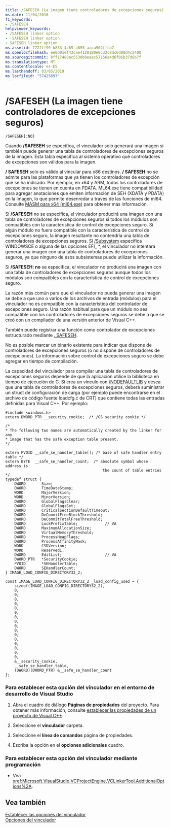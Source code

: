 ```yaml
---
title: /SAFESEH (La imagen tiene controladores de excepciones seguros)
ms.date: 11/04/2016
f1_keywords:
- /SAFESEH
helpviewer_keywords:
- /SAFESEH linker option
- -SAFESEH linker option
- SAFESEH linker option
ms.assetid: 7722ff99-b833-4c65-a855-aaca902ffcb7
ms.openlocfilehash: ee0d01ef43cae4128180e0c32c8dc6d00d4c2400
ms.sourcegitcommit: bff17488ac5538b8eaac57156a4d6f06b37d6b7f
ms.translationtype: MT
ms.contentlocale: es-ES
ms.lasthandoff: 03/05/2019
ms.locfileid: "57425697"
---
```

# <a name="safeseh-image-has-safe-exception-handlers"></a>/SAFESEH (La imagen tiene controladores de excepciones seguros)

```
/SAFESEH[:NO]
```

Cuando **/SAFESEH** se especifica, el vinculador solo generará una imagen si también puede generar una tabla de controladores de excepciones seguros de la imagen. Esta tabla especifica al sistema operativo qué controladores de excepciones son válidos para la imagen.

**/ SAFESEH** solo es válido al vincular para x86 destinos. **/ SAFESEH** no se admite para las plataformas que ya tienen los controladores de excepción que se ha indicado. Por ejemplo, en x64 y ARM, todos los controladores de excepciones se tienen en cuenta en PDATA. ML64.exe tiene compatibilidad para agregar anotaciones que emiten información de SEH (XDATA y PDATA) en la imagen, lo que permite desenredar a través de las funciones de ml64. Consulte [MASM para x64 (ml64.exe)](../../assembler/masm/masm-for-x64-ml64-exe.md) para obtener más información.

Si **/SAFESEH** no se especifica, el vinculador producirá una imagen con una tabla de controladores de excepciones seguros si todos los módulos son compatibles con la característica de control de excepciones seguro. Si algún módulo no fuera compatible con la característica de control de excepciones seguro, la imagen resultante no contendría una tabla de controladores de excepciones seguros. Si [/Subsystem](../../build/reference/subsystem-specify-subsystem.md) especifica WINDOWSCE o alguna de las opciones EFI_ *, el vinculador no intentará generar una imagen con una tabla de controladores de excepciones seguros, ya que ninguno de esos subsistemas puede utilizar la información.

Si **/SAFESEH: no** se especifica, el vinculador no producirá una imagen con una tabla de controladores de excepciones seguros aunque todos los módulos son compatibles con la característica de control de excepciones seguro.

La razón más común para que el vinculador no pueda generar una imagen se debe a que uno o varios de los archivos de entrada (módulos) para el vinculador no es compatible con la característica del controlador de excepciones seguro. Una razón habitual para que un módulo no sea compatible con los controladores de excepciones seguros se debe a que se creó con un compilador de una versión anterior de Visual C++.

También puede registrar una función como controlador de excepciones estructurado mediante [. SAFESEH](../../assembler/masm/dot-safeseh.md).

No es posible marcar un binario existente para indicar que dispone de controladores de excepciones seguros (o no dispone de controladores de excepciones). La información sobre control de excepciones seguro se debe agregar en tiempo de compilación.

La capacidad del vinculador para compilar una tabla de controladores de excepciones seguros depende de que la aplicación utilice la biblioteca en tiempo de ejecución de C. Si crea un vínculo con [/NODEFAULTLIB](../../build/reference/nodefaultlib-ignore-libraries.md) y desea que una tabla de controladores de excepciones seguros, deberá suministrar un struct de configuración de carga (por ejemplo puede encontrarse en el archivo de código fuente loadcfg.c de CRT) que contiene todas las entradas definidas para Visual C++. Por ejemplo:

```
#include <windows.h>
extern DWORD_PTR __security_cookie;  /* /GS security cookie */

/*
* The following two names are automatically created by the linker for any
* image that has the safe exception table present.
*/

extern PVOID __safe_se_handler_table[]; /* base of safe handler entry table */
extern BYTE  __safe_se_handler_count;  /* absolute symbol whose address is
                                           the count of table entries */
typedef struct {
    DWORD       Size;
    DWORD       TimeDateStamp;
    WORD        MajorVersion;
    WORD        MinorVersion;
    DWORD       GlobalFlagsClear;
    DWORD       GlobalFlagsSet;
    DWORD       CriticalSectionDefaultTimeout;
    DWORD       DeCommitFreeBlockThreshold;
    DWORD       DeCommitTotalFreeThreshold;
    DWORD       LockPrefixTable;            // VA
    DWORD       MaximumAllocationSize;
    DWORD       VirtualMemoryThreshold;
    DWORD       ProcessHeapFlags;
    DWORD       ProcessAffinityMask;
    WORD        CSDVersion;
    WORD        Reserved1;
    DWORD       EditList;                   // VA
    DWORD_PTR   *SecurityCookie;
    PVOID       *SEHandlerTable;
    DWORD       SEHandlerCount;
} IMAGE_LOAD_CONFIG_DIRECTORY32_2;

const IMAGE_LOAD_CONFIG_DIRECTORY32_2 _load_config_used = {
    sizeof(IMAGE_LOAD_CONFIG_DIRECTORY32_2),
    0,
    0,
    0,
    0,
    0,
    0,
    0,
    0,
    0,
    0,
    0,
    0,
    0,
    0,
    0,
    0,
    &__security_cookie,
    __safe_se_handler_table,
    (DWORD)(DWORD_PTR) &__safe_se_handler_count
};
```

### <a name="to-set-this-linker-option-in-the-visual-studio-development-environment"></a>Para establecer esta opción del vinculador en el entorno de desarrollo de Visual Studio

1. Abra el cuadro de diálogo **Páginas de propiedades** del proyecto. Para obtener más información, consulte [establecer las propiedades de un proyecto de Visual C++](../../ide/working-with-project-properties.md).

1. Seleccione el **vinculador** carpeta.

1. Seleccione el **línea de comandos** página de propiedades.

1. Escriba la opción en el **opciones adicionales** cuadro.

### <a name="to-set-this-linker-option-programmatically"></a>Para establecer esta opción del vinculador mediante programación

- Vea <xref:Microsoft.VisualStudio.VCProjectEngine.VCLinkerTool.AdditionalOptions%2A>.

## <a name="see-also"></a>Vea también

[Establecer las opciones del vinculador](../../build/reference/setting-linker-options.md)<br/>
[Opciones del vinculador](../../build/reference/linker-options.md)
